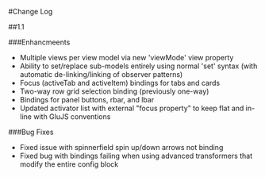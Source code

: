 #Change Log

##1.1

###Enhancmeents

 * Multiple views per view model via new 'viewMode' view property
 * Ability to set/replace sub-models entirely using normal 'set' syntax (with automatic de-linking/linking of observer patterns)
 * Focus (activeTab and activeItem) bindings for tabs and cards
 * Two-way row grid selection binding (previously one-way)
 * Bindings for panel buttons, rbar, and lbar
 * Updated activator list with external "focus property" to keep flat and in-line with GluJS conventions
 
 
###Bug Fixes
 * Fixed issue with spinnerfield spin up/down arrows not binding
 * Fixed bug with bindings failing when using advanced transformers that modify the entire config block